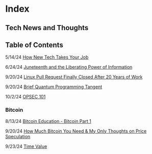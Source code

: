 # Index

## Tech News and Thoughts

## Table of Contents

5/14/24 [How New Tech Takes Your Job](./FORTRAN.md)

6/24/24 [Juneteenth and the Liberating Power of Information](./Juneteenth24.md)

9/20/24 [Linux Pull Request Finally Closed After 20 Years of Work](./20YearPR.md)

9/20/24 [Brief Quantum Programming Tangent](./QuantumComputing.md)

10/2/24 [OPSEC 101](./OPSEC101.md)

### Bitcoin

8/13/24 [Bitcoin Education - Bitcoin Part 1](./BitcoinEducation.md)

9/20/24 [How Much Bitcoin You Need & My Only Thoughts on Price Speculation](./Bitcoin/HowMuch.md)

9/23/24 [Time Value](./Bitcoin/TimeValue.md)

<!--
9/20/24 [Mining Companies in Memphis](./Bitcoin/)

 
[CSU - Computer Science Universe](./CSU.md)
How the world can benefit from a more integrated and base understanding of logic/computational thinking
 Building a Computer Science Universe-ity @ CodeCrew -- Render, BITCON, BTC?
    Teaching CS
        What is CS
        Relating CS to IRL
        How to Study CS
        Applied CS - Software Engineering
    Curriculum Development
        Communication
        Resources
        Culture
    Open Source
        Dev Tools
        C-Suite Apps
        Bitcoin
    Growing a Business/Team
        Leadership & Collaboration
        Forward Thinking

[Bitcoin](./Bitcoin.md) 
 Bitcoin = Computer Science + Economics + Philosophy
  NOT about profit in USD. 
  New Economic System to engage in
  Pitfalls of Fiat / USD Banking System
  Fixes available in BTC
  How to Engage
  Study Bitcoin

[Bitcoin For Memphis](./BitcoinMemphis.md)
![alt text](image.png)
Bitcoin in the Memphis Treasury
Public Wallet for Donations
High performing asset since 2009
Public Plan for funds - programs, roads, schools, future improvements, reno projects, future minded
    - blueprint for public departments to be transparent, self-sufficient, forward thinking
Savings Plan
Yearly/4-yearly profit taking plans
Renewable energy sources going towards mining
profit sharing with community - council? public vote? directed funding

Accept Global Donations - Better Plan and Little Marketing => More Funding

-->
[]()